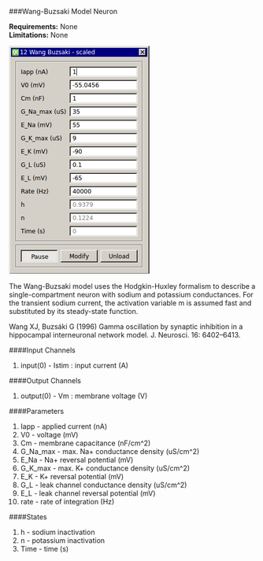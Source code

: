 ###Wang-Buzsaki Model Neuron

**Requirements:** None  
**Limitations:** None  

![WB Neuron GUI](wang-buzsaki.png)

<!--start-->
The Wang-Buzsaki model uses the Hodgkin-Huxley formalism to describe a single-compartment neuron with sodium and potassium conductances. For the transient sodium current, the activation variable m is assumed fast and substituted by its steady-state function.

Wang XJ, Buzsáki G (1996) Gamma oscillation by synaptic inhibition in a hippocampal interneuronal network model. J. Neurosci. 16: 6402–6413.
<!--end-->

####Input Channels
1. input(0) - Istim : input current  (A)

####Output Channels
1. output(0) - Vm : membrane voltage (V)

####Parameters
1. Iapp - applied current (nA)
1. V0 - voltage (mV)
2. Cm - membrane capacitance (nF/cm^2)
3. G_Na_max - max. Na+ conductance density (uS/cm^2)
4. E_Na - Na+ reversal potential (mV)
5. G_K_max - max. K+ conductance density (uS/cm^2)
6. E_K - K+ reversal potential (mV)
7. G_L - leak channel conductance density (uS/cm^2)
8. E_L - leak channel reversal potential (mV)
10. rate - rate of integration (Hz)

####States
1. h - sodium inactivation
2. n - potassium inactivation
3. Time - time (s)

